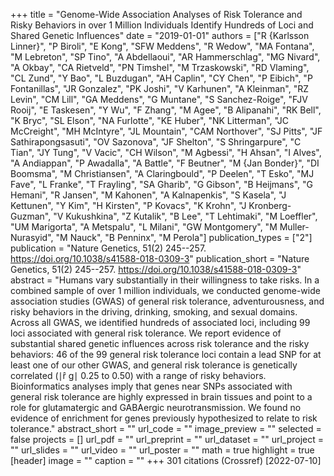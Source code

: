 +++
title = "Genome-Wide Association Analyses of Risk Tolerance and Risky Behaviors in over 1 Million Individuals Identify Hundreds of Loci and Shared Genetic Influences"
date = "2019-01-01"
authors = ["R {Karlsson Linner}", "P Biroli", "E Kong", "SFW Meddens", "R Wedow", "MA Fontana", "M Lebreton", "SP Tino", "A Abdellaoui", "AR Hammerschlag", "MG Nivard", "A Okbay", "CA Rietveld", "PN Timshel", "M Trzaskowski", "RD Vlaming", "CL Zund", "Y Bao", "L Buzdugan", "AH Caplin", "CY Chen", "P Eibich", "P Fontanillas", "JR Gonzalez", "PK Joshi", "V Karhunen", "A Kleinman", "RZ Levin", "CM Lill", "GA Meddens", "G Muntane", "S Sanchez-Roige", "FJV Rooij", "E Taskesen", "Y Wu", "F Zhang", "M Agee", "B Alipanahi", "RK Bell", "K Bryc", "SL Elson", "NA Furlotte", "KE Huber", "NK Litterman", "JC McCreight", "MH McIntyre", "JL Mountain", "CAM Northover", "SJ Pitts", "JF Sathirapongsasuti", "OV Sazonova", "JF Shelton", "S Shringarpure", "C Tian", "JY Tung", "V Vacic", "CH Wilson", "M Agbessi", "H Ahsan", "I Alves", "A Andiappan", "P Awadalla", "A Battle", "F Beutner", "M {Jan Bonder}", "DI Boomsma", "M Christiansen", "A Claringbould", "P Deelen", "T Esko", "MJ Fave", "L Franke", "T Frayling", "SA Gharib", "G Gibson", "B Heijmans", "G Hemani", "R Jansen", "M Kahonen", "A Kalnapenkis", "S Kasela", "J Kettunen", "Y Kim", "H Kirsten", "P Kovacs", "K Krohn", "J Kronberg-Guzman", "V Kukushkina", "Z Kutalik", "B Lee", "T Lehtimaki", "M Loeffler", "UM Marigorta", "A Metspalu", "L Milani", "GW Montgomery", "M Muller-Nurasyid", "M Nauck", "B Penninx", "M Perola"]
publication_types = ["2"]
publication = "Nature Genetics, 51(2) 245--257. https://doi.org/10.1038/s41588-018-0309-3"
publication_short = "Nature Genetics, 51(2) 245--257. https://doi.org/10.1038/s41588-018-0309-3"
abstract = "Humans vary substantially in their willingness to take risks. In a combined sample of over 1 million individuals, we conducted genome-wide association studies (GWAS) of general risk tolerance, adventurousness, and risky behaviors in the driving, drinking, smoking, and sexual domains. Across all GWAS, we identified hundreds of associated loci, including 99 loci associated with general risk tolerance. We report evidence of substantial shared genetic influences across risk tolerance and the risky behaviors: 46 of the 99 general risk tolerance loci contain a lead SNP for at least one of our other GWAS, and general risk tolerance is genetically correlated (∣r̂ g∣ 0.25 to 0.50) with a range of risky behaviors. Bioinformatics analyses imply that genes near SNPs associated with general risk tolerance are highly expressed in brain tissues and point to a role for glutamatergic and GABAergic neurotransmission. We found no evidence of enrichment for genes previously hypothesized to relate to risk tolerance."
abstract_short = ""
url_code = ""
image_preview = ""
selected = false
projects = []
url_pdf = ""
url_preprint = ""
url_dataset = ""
url_project = ""
url_slides = ""
url_video = ""
url_poster = ""
math = true
highlight = true
[header]
image = ""
caption = ""
+++
301 citations (Crossref) [2022-07-10]
